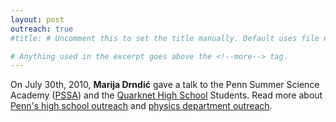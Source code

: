 ```yaml
---
layout: post
outreach: true
#title: # Uncomment this to set the title manually. Default uses file name.

# Anything used in the excerpt goes above the <!--more--> tag.
---
```

On July 30th, 2010, **Marija Drndić** gave a talk to the Penn Summer Science Academy ([PSSA](http://www.physics.upenn.edu/~pssa/)) and the [Quarknet High School](https://quarknet.i2u2.org/) Students. Read more about [Penn's high school outreach](http://www.sas.upenn.edu/summer/students/highschool) and [physics department outreach](http://www.physics.upenn.edu/outreach/). 

<!--more-->
